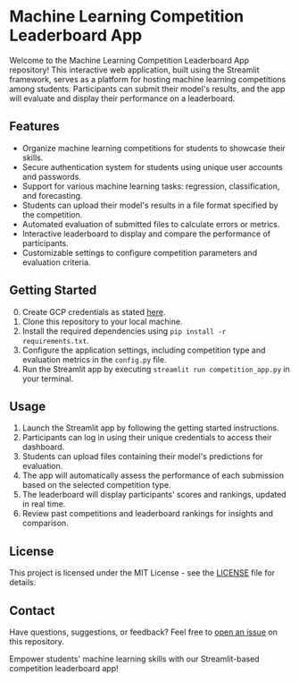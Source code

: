 # Machine Learning Competition Leaderboard App

Welcome to the Machine Learning Competition Leaderboard App repository! This interactive web application, built using the Streamlit framework, serves as a platform for hosting machine learning competitions among students. Participants can submit their model's results, and the app will evaluate and display their performance on a leaderboard.

## Features

- Organize machine learning competitions for students to showcase their skills.
- Secure authentication system for students using unique user accounts and passwords.
- Support for various machine learning tasks: regression, classification, and forecasting.
- Students can upload their model's results in a file format specified by the competition.
- Automated evaluation of submitted files to calculate errors or metrics.
- Interactive leaderboard to display and compare the performance of participants.
- Customizable settings to configure competition parameters and evaluation criteria.

## Getting Started

0. Create GCP credentials as stated [here](https://www.datacamp.com/tutorial/how-to-analyze-data-in-google-sheets-with-python-a-step-by-step-guide).
1. Clone this repository to your local machine.
2. Install the required dependencies using `pip install -r requirements.txt`.
3. Configure the application settings, including competition type and evaluation metrics in the `config.py` file.
4. Run the Streamlit app by executing `streamlit run competition_app.py` in your terminal.

## Usage

1. Launch the Streamlit app by following the getting started instructions.
2. Participants can log in using their unique credentials to access their dashboard.
3. Students can upload files containing their model's predictions for evaluation.
4. The app will automatically assess the performance of each submission based on the selected competition type.
5. The leaderboard will display participants' scores and rankings, updated in real time.
6. Review past competitions and leaderboard rankings for insights and comparison.

## License

This project is licensed under the MIT License - see the [LICENSE](LICENSE) file for details.

## Contact

Have questions, suggestions, or feedback? Feel free to [open an issue](https://github.com/JaiPizGon/leaderboard_hackathon/issues) on this repository.

Empower students' machine learning skills with our Streamlit-based competition leaderboard app!
